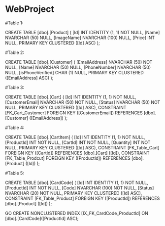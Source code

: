 # WebProject


#Table 1:

CREATE TABLE [dbo].[Product] (
    [Id]        INT            IDENTITY (1, 1) NOT NULL,
    [Name]      NVARCHAR (50)  NULL,
    [ImageName] NVARCHAR (100) NULL,
    [Price]     INT            NULL,
    PRIMARY KEY CLUSTERED ([Id] ASC)
);

#Table 2:

CREATE TABLE [dbo].[Customer] (
    [EmailAddress]    NVARCHAR (50) NOT NULL,
    [Name]            NVARCHAR (50) NULL,
    [PhoneNumber]     NVARCHAR (50) NULL,
    [isPhoneVerified] CHAR (1)      NULL,
    PRIMARY KEY CLUSTERED ([EmailAddress] ASC)
);

#Table 3:

CREATE TABLE [dbo].[Cart] (
    [Id]            INT           IDENTITY (1, 1) NOT NULL,
    [CustomerEmail] NVARCHAR (50) NOT NULL,
    [Status]        NVARCHAR (50) NOT NULL,
    PRIMARY KEY CLUSTERED ([Id] ASC),
    CONSTRAINT [FK_Cart_Customer] FOREIGN KEY ([CustomerEmail]) REFERENCES [dbo].[Customer] ([EmailAddress])
);

#Table 4:

CREATE TABLE [dbo].[CartItem] (
    [Id]        INT IDENTITY (1, 1) NOT NULL,
    [ProductId] INT NOT NULL,
    [CartId]    INT NOT NULL,
    [Quantity]  INT NOT NULL,
    PRIMARY KEY CLUSTERED ([Id] ASC),
    CONSTRAINT [FK_Table_Cart] FOREIGN KEY ([CartId]) REFERENCES [dbo].[Cart] ([Id]),
    CONSTRAINT [FK_Table_Prodcut] FOREIGN KEY ([ProductId]) REFERENCES [dbo].[Product] ([Id])
);

#Table 5: 

CREATE TABLE [dbo].[CardCode] (
    [Id]        INT            IDENTITY (1, 1) NOT NULL,
    [ProductId] INT            NOT NULL,
    [Code]      NVARCHAR (100) NOT NULL,
    [Status]    NVARCHAR (20)  NOT NULL,
    PRIMARY KEY CLUSTERED ([Id] ASC),
    CONSTRAINT [FK_Table_Product] FOREIGN KEY ([ProductId]) REFERENCES [dbo].[Product] ([Id])
);


GO
CREATE NONCLUSTERED INDEX [IX_FK_CardCode_ProductId]
    ON [dbo].[CardCode]([ProductId] ASC);

